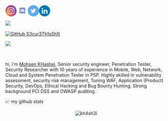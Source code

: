 
<a href="https://www.instagram.com/kh4sh3i/">
  <img align="left" alt="khashei's Instagram" width="35px" src="https://raw.githubusercontent.com/kh4sh3i/kh4sh3i/main/Instagram.svg" />
</a>
<a href="https://discord.gg/6qcgrS8JzS">
  <img align="left" alt="kh4sh3i's Discord" width="35px" src="https://raw.githubusercontent.com/kh4sh3i/kh4sh3i/main/Discord.svg" />
</a>
<a href="https://twitter.com/kh4sh3i_">
  <img align="left" alt="mohsen khashei | Twitter" width="35px" src="https://raw.githubusercontent.com/kh4sh3i/kh4sh3i/main/Twitter.svg" />
</a>
<a href="https://www.linkedin.com/in/kh4sh3i/">
  <img align="left" alt="kh4sh3i's LinkedIN" width="35px" src="https://raw.githubusercontent.com/kh4sh3i/kh4sh3i/main/LinkedIN.svg" />
</a>

<br /><br />
<a href="https://twitter.com/kh4sh3i_">
    <img  src="https://img.shields.io/twitter/follow/kh4sh3i_?style=social">
</a>


[![GitHub S3cur3Th1sSh1t](https://img.shields.io/github/followers/kh4sh3i?label=follow%20github&style=flat-square)](https://github.com/kh4sh3i)

![](https://visitor-badge.glitch.me/badge?page_id=kh4sh3i)

  
<br />

hi, i'm [Mohsen KHashei](https://kh4sh3i.ir/), Senior security engineer, Penetration Tester, Security Researcher with 10 years of experience in Mobile, Web, Network, Cloud and System Penetration Tester in PSP. Highly skilled in vulnerability assessment, security risk management, Tuning WAF, Application (Product) Security, DevOps, Ethical Hacking and Bug Bounty Hunting. Strong background PCI DSS and OWASP auditing.





📈 my github stats

<p align="center"> <img src="https://github-readme-stats.vercel.app/api?username=kh4sh3i&show_icons=true&theme=gotham" alt="kh4sh3i" />




